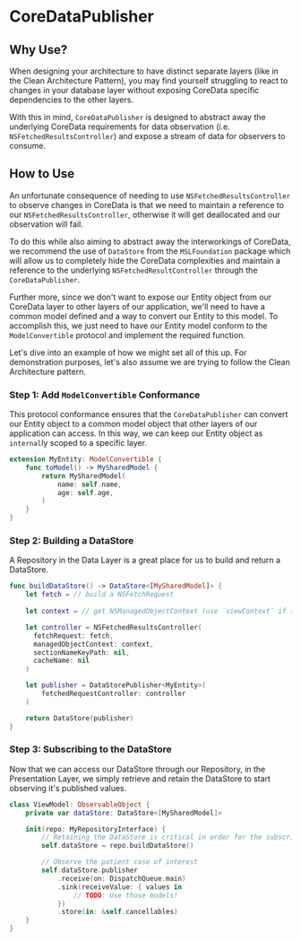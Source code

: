 #  CoreDataPublisher

## Why Use?
When designing your architecture to have distinct separate layers (like in the Clean Architecture Pattern), you may find yourself struggling to react to changes in your database layer without exposing CoreData specific dependencies to the other layers.

With this in mind, `CoreDataPublisher` is designed to abstract away the underlying CoreData requirements for data observation (i.e. `NSFetchedResultsController`) and expose a stream of data for observers to consume.

## How to Use
An unfortunate consequence of needing to use `NSFetchedResultsController` to observe changes in CoreData is that we need to maintain a reference to our `NSFetchedResultsController`, otherwise it will get deallocated and our observation will fail.

To do this while also aiming to abstract away the interworkings of CoreData, we recommend the use of `DataStore` from the `MSLFoundation` package which will allow us to completely hide the CoreData complexities and maintain a reference to the underlying `NSFetchedResultController` through the `CoreDataPublisher`. 

Further more, since we don't want to expose our Entity object from our CoreData layer to other layers of our application, we'll need to have a common model defined and a way to convert our Entity  to this model. To accomplish this, we just need to have our Entity model conform to the `ModelConvertible` protocol and implement the required function.

 Let's dive into an example of how we might set all of this up. For demonstration purposes, let's also assume we are trying to follow the Clean Architecture pattern.

### Step 1: Add `ModelConvertible` Conformance
This protocol conformance ensures that the `CoreDataPublisher` can convert our Entity object to a common model object that other layers of our application can access. In this way, we can keep our Entity object as `internal`ly scoped to a specific layer.

```swift
extension MyEntity: ModelConvertible {
    func toModel() -> MySharedModel {
        return MySharedModel(
            name: self.name,
            age: self.age,
        )
    }
}

```


### Step 2: Building a DataStore
A Repository in the Data Layer is a great place for us to build and return a DataStore.

```swift
func buildDataStore() -> DataStore<[MySharedModel]> {
    let fetch = // build a NSFetchRequest
    
    let context = // get NSManagedObjectContext (use `viewContext` if the data is intended to drive UI)

    let controller = NSFetchedResultsController(
      fetchRequest: fetch,
      managedObjectContext: context,
      sectionNameKeyPath: nil,
      cacheName: nil
    )

    let publisher = DataStorePublisher<MyEntity>(
        fetchedRequestController: controller
    )

    return DataStore(publisher)
}
```

### Step 3: Subscribing to the DataStore
Now that we can access our DataStore through our Repository, in the Presentation Layer, we simply retrieve and retain the DataStore to start observing it's published values.

```swift
class ViewModel: ObservableObject {
    private var dataStore: DataStore<[MySharedModel]>

    init(repo: MyRepositoryInterface) {
        // Retaining the DataStore is critical in order for the subscription to function
        self.dataStore = repo.buildDataStore()

        // Observe the patient case of interest
        self.dataStore.publisher
            .receive(on: DispatchQueue.main)
            .sink(receiveValue: { values in
                // TODO: Use those models!
            })
            .store(in: &self.cancellables)
    }
}
```

